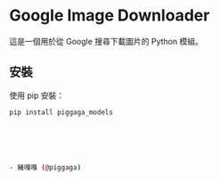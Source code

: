 # Google Image Downloader

這是一個用於從 Google 搜尋下載圖片的 Python 模組。


## 安裝

使用 pip 安裝：

```sh
pip install piggaga_models






- 豬嘎嘎 (@piggaga)
